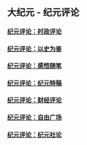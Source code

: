 ## 大纪元 - 纪元评论

#### [纪元评论：时政评论](indexes/nsc1025/README.md?05190330)
#### [纪元评论：以史为鉴](indexes/nsc1028/README.md?05190330)
#### [纪元评论：感悟随笔](indexes/nsc1035/README.md?05190330)
#### [纪元评论：纪元特稿](indexes/nsc424/README.md?05190330)
#### [纪元评论：财经评论](indexes/nsc1026/README.md?05190330)
#### [纪元评论：自由广场](indexes/nsc993/README.md?05190330)
#### [纪元评论：纪元社论](indexes/nsc422/README.md?05190330)
